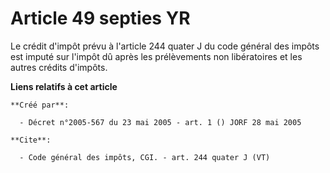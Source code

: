 # Article 49 septies YR

Le crédit d'impôt prévu à l'article 244 quater J du code général des impôts est imputé sur l'impôt dû après les prélèvements
non libératoires et les autres crédits d'impôts.

**Liens relatifs à cet article**

	**Créé par**:

	  - Décret n°2005-567 du 23 mai 2005 - art. 1 () JORF 28 mai 2005

	**Cite**:

	  - Code général des impôts, CGI. - art. 244 quater J (VT)
